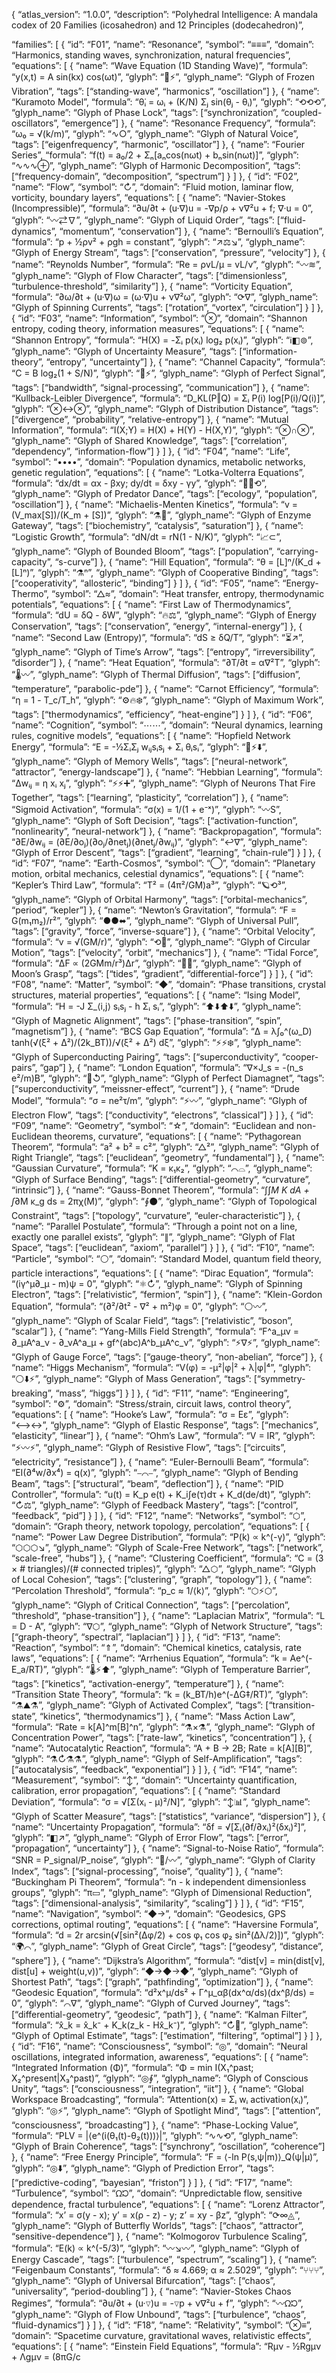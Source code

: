 {
“atlas_version”: “1.0.0”,
“description”: “Polyhedral Intelligence: A mandala codex of 20 Families (icosahedron) and 12 Principles (dodecahedron)”,

“families”: [
{
“id”: “F01”,
“name”: “Resonance”,
“symbol”: “≡≡≡”,
“domain”: “Harmonics, standing waves, synchronization, natural frequencies”,
“equations”: [
{
“name”: “Wave Equation (1D Standing Wave)”,
“formula”: “y(x,t) = A sin(kx) cos(ωt)”,
“glyph”: “🎵⚡”,
“glyph_name”: “Glyph of Frozen Vibration”,
“tags”: [“standing-wave”, “harmonics”, “oscillation”]
},
{
“name”: “Kuramoto Model”,
“formula”: “θ̇ᵢ = ωᵢ + (K/N) Σⱼ sin(θⱼ - θᵢ)”,
“glyph”: “⟲⟲⟲”,
“glyph_name”: “Glyph of Phase Lock”,
“tags”: [“synchronization”, “coupled-oscillators”, “emergence”]
},
{
“name”: “Resonance Frequency”,
“formula”: “ω₀ = √(k/m)”,
“glyph”: “∿○”,
“glyph_name”: “Glyph of Natural Voice”,
“tags”: [“eigenfrequency”, “harmonic”, “oscillator”]
},
{
“name”: “Fourier Series”,
“formula”: “f(t) = a₀/2 + Σₙ[aₙcos(nωt) + bₙsin(nωt)]”,
“glyph”: “∿∿∿⊕”,
“glyph_name”: “Glyph of Harmonic Decomposition”,
“tags”: [“frequency-domain”, “decomposition”, “spectrum”]
}
]
},
{
“id”: “F02”,
“name”: “Flow”,
“symbol”: “↻”,
“domain”: “Fluid motion, laminar flow, vorticity, boundary layers”,
“equations”: [
{
“name”: “Navier-Stokes (Incompressible)”,
“formula”: “∂u/∂t + (u·∇)u = -∇p/ρ + ν∇²u + f; ∇·u = 0”,
“glyph”: “〰⇄∇”,
“glyph_name”: “Glyph of Liquid Order”,
“tags”: [“fluid-dynamics”, “momentum”, “conservation”]
},
{
“name”: “Bernoulli’s Equation”,
“formula”: “p + ½ρv² + ρgh = constant”,
“glyph”: “↗⚖↘”,
“glyph_name”: “Glyph of Energy Stream”,
“tags”: [“conservation”, “pressure”, “velocity”]
},
{
“name”: “Reynolds Number”,
“formula”: “Re = ρvL/μ = vL/ν”,
“glyph”: “〰≋”,
“glyph_name”: “Glyph of Flow Character”,
“tags”: [“dimensionless”, “turbulence-threshold”, “similarity”]
},
{
“name”: “Vorticity Equation”,
“formula”: “∂ω/∂t + (u·∇)ω = (ω·∇)u + ν∇²ω”,
“glyph”: “⟳∇”,
“glyph_name”: “Glyph of Spinning Currents”,
“tags”: [“rotation”, “vortex”, “circulation”]
}
]
},
{
“id”: “F03”,
“name”: “Information”,
“symbol”: “⊗”,
“domain”: “Shannon entropy, coding theory, information measures”,
“equations”: [
{
“name”: “Shannon Entropy”,
“formula”: “H(X) = -Σᵢ p(xᵢ) log₂ p(xᵢ)”,
“glyph”: “ℹ◧⊚”,
“glyph_name”: “Glyph of Uncertainty Measure”,
“tags”: [“information-theory”, “entropy”, “uncertainty”]
},
{
“name”: “Channel Capacity”,
“formula”: “C = B log₂(1 + S/N)”,
“glyph”: “📡⚡”,
“glyph_name”: “Glyph of Perfect Signal”,
“tags”: [“bandwidth”, “signal-processing”, “communication”]
},
{
“name”: “Kullback-Leibler Divergence”,
“formula”: “D_KL(P‖Q) = Σᵢ P(i) log[P(i)/Q(i)]”,
“glyph”: “⊗↔⊗”,
“glyph_name”: “Glyph of Distribution Distance”,
“tags”: [“divergence”, “probability”, “relative-entropy”]
},
{
“name”: “Mutual Information”,
“formula”: “I(X;Y) = H(X) + H(Y) - H(X,Y)”,
“glyph”: “⊗∩⊗”,
“glyph_name”: “Glyph of Shared Knowledge”,
“tags”: [“correlation”, “dependency”, “information-flow”]
}
]
},
{
“id”: “F04”,
“name”: “Life”,
“symbol”: “••••”,
“domain”: “Population dynamics, metabolic networks, genetic regulation”,
“equations”: [
{
“name”: “Lotka-Volterra Equations”,
“formula”: “dx/dt = αx - βxy; dy/dt = δxy - γy”,
“glyph”: “🐇🦊⟲”,
“glyph_name”: “Glyph of Predator Dance”,
“tags”: [“ecology”, “population”, “oscillation”]
},
{
“name”: “Michaelis-Menten Kinetics”,
“formula”: “v = (V_max[S])/(K_m + [S])”,
“glyph”: “⚗️🔑”,
“glyph_name”: “Glyph of Enzyme Gateway”,
“tags”: [“biochemistry”, “catalysis”, “saturation”]
},
{
“name”: “Logistic Growth”,
“formula”: “dN/dt = rN(1 - N/K)”,
“glyph”: “📈⊂”,
“glyph_name”: “Glyph of Bounded Bloom”,
“tags”: [“population”, “carrying-capacity”, “s-curve”]
},
{
“name”: “Hill Equation”,
“formula”: “θ = [L]ⁿ/(K_d + [L]ⁿ)”,
“glyph”: “⚗️ⁿ”,
“glyph_name”: “Glyph of Cooperative Binding”,
“tags”: [“cooperativity”, “allosteric”, “binding”]
}
]
},
{
“id”: “F05”,
“name”: “Energy-Thermo”,
“symbol”: “△≈”,
“domain”: “Heat transfer, entropy, thermodynamic potentials”,
“equations”: [
{
“name”: “First Law of Thermodynamics”,
“formula”: “dU = δQ - δW”,
“glyph”: “🔥⚖️”,
“glyph_name”: “Glyph of Energy Conservation”,
“tags”: [“conservation”, “energy”, “internal-energy”]
},
{
“name”: “Second Law (Entropy)”,
“formula”: “dS ≥ δQ/T”,
“glyph”: “⏳↗”,
“glyph_name”: “Glyph of Time’s Arrow”,
“tags”: [“entropy”, “irreversibility”, “disorder”]
},
{
“name”: “Heat Equation”,
“formula”: “∂T/∂t = α∇²T”,
“glyph”: “🌡️〰”,
“glyph_name”: “Glyph of Thermal Diffusion”,
“tags”: [“diffusion”, “temperature”, “parabolic-pde”]
},
{
“name”: “Carnot Efficiency”,
“formula”: “η = 1 - T_c/T_h”,
“glyph”: “⚙️🔥❄️”,
“glyph_name”: “Glyph of Maximum Work”,
“tags”: [“thermodynamics”, “efficiency”, “heat-engine”]
}
]
},
{
“id”: “F06”,
“name”: “Cognition”,
“symbol”: “⋯⋯”,
“domain”: “Neural dynamics, learning rules, cognitive models”,
“equations”: [
{
“name”: “Hopfield Network Energy”,
“formula”: “E = -½ΣᵢΣⱼ wᵢⱼsᵢsⱼ + Σᵢ θᵢsᵢ”,
“glyph”: “🧠⚡⬇️”,
“glyph_name”: “Glyph of Memory Wells”,
“tags”: [“neural-network”, “attractor”, “energy-landscape”]
},
{
“name”: “Hebbian Learning”,
“formula”: “Δwᵢⱼ = η xᵢ xⱼ”,
“glyph”: “⚡⚡➕”,
“glyph_name”: “Glyph of Neurons That Fire Together”,
“tags”: [“learning”, “plasticity”, “correlation”]
},
{
“name”: “Sigmoid Activation”,
“formula”: “σ(x) = 1/(1 + e⁻ˣ)”,
“glyph”: “〰S”,
“glyph_name”: “Glyph of Soft Decision”,
“tags”: [“activation-function”, “nonlinearity”, “neural-network”]
},
{
“name”: “Backpropagation”,
“formula”: “∂E/∂wᵢⱼ = (∂E/∂oⱼ)(∂oⱼ/∂netⱼ)(∂netⱼ/∂wᵢⱼ)”,
“glyph”: “↩️∇”,
“glyph_name”: “Glyph of Error Descent”,
“tags”: [“gradient”, “learning”, “chain-rule”]
}
]
},
{
“id”: “F07”,
“name”: “Earth-Cosmos”,
“symbol”: “◯”,
“domain”: “Planetary motion, orbital mechanics, celestial dynamics”,
“equations”: [
{
“name”: “Kepler’s Third Law”,
“formula”: “T² = (4π²/GM)a³”,
“glyph”: “🪐⟲³”,
“glyph_name”: “Glyph of Orbital Harmony”,
“tags”: [“orbital-mechanics”, “period”, “kepler”]
},
{
“name”: “Newton’s Gravitation”,
“formula”: “F = G(m₁m₂)/r²”,
“glyph”: “●●⬌”,
“glyph_name”: “Glyph of Universal Pull”,
“tags”: [“gravity”, “force”, “inverse-square”]
},
{
“name”: “Orbital Velocity”,
“formula”: “v = √(GM/r)”,
“glyph”: “⟲💨”,
“glyph_name”: “Glyph of Circular Motion”,
“tags”: [“velocity”, “orbit”, “mechanics”]
},
{
“name”: “Tidal Force”,
“formula”: “ΔF ∝ (2GMm/r³)Δr”,
“glyph”: “🌊🌙”,
“glyph_name”: “Glyph of Moon’s Grasp”,
“tags”: [“tides”, “gradient”, “differential-force”]
}
]
},
{
“id”: “F08”,
“name”: “Matter”,
“symbol”: “◆”,
“domain”: “Phase transitions, crystal structures, material properties”,
“equations”: [
{
“name”: “Ising Model”,
“formula”: “H = -J Σ_⟨i,j⟩ sᵢsⱼ - h Σᵢ sᵢ”,
“glyph”: “⬆️⬇️⬆️⬇️”,
“glyph_name”: “Glyph of Magnetic Alignment”,
“tags”: [“phase-transition”, “spin”, “magnetism”]
},
{
“name”: “BCS Gap Equation”,
“formula”: “Δ = λ∫₀^(ω_D) tanh(√(ξ² + Δ²)/(2k_BT))/√(ξ² + Δ²) dξ”,
“glyph”: “⚡⚡❄️”,
“glyph_name”: “Glyph of Superconducting Pairing”,
“tags”: [“superconductivity”, “cooper-pairs”, “gap”]
},
{
“name”: “London Equation”,
“formula”: “∇×J_s = -(n_s e²/m)B”,
“glyph”: “🧲↺”,
“glyph_name”: “Glyph of Perfect Diamagnet”,
“tags”: [“superconductivity”, “meissner-effect”, “current”]
},
{
“name”: “Drude Model”,
“formula”: “σ = ne²τ/m”,
“glyph”: “⚡〰”,
“glyph_name”: “Glyph of Electron Flow”,
“tags”: [“conductivity”, “electrons”, “classical”]
}
]
},
{
“id”: “F09”,
“name”: “Geometry”,
“symbol”: “☆”,
“domain”: “Euclidean and non-Euclidean theorems, curvature”,
“equations”: [
{
“name”: “Pythagorean Theorem”,
“formula”: “a² + b² = c²”,
“glyph”: “△²”,
“glyph_name”: “Glyph of Right Triangle”,
“tags”: [“euclidean”, “geometry”, “fundamental”]
},
{
“name”: “Gaussian Curvature”,
“formula”: “K = κ₁κ₂”,
“glyph”: “⌒⌓”,
“glyph_name”: “Glyph of Surface Bending”,
“tags”: [“differential-geometry”, “curvature”, “intrinsic”]
},
{
“name”: “Gauss-Bonnet Theorem”,
“formula”: “∫∫_M K dA + ∫_∂M κ_g ds = 2πχ(M)”,
“glyph”: “∮⚫”,
“glyph_name”: “Glyph of Topological Constraint”,
“tags”: [“topology”, “curvature”, “euler-characteristic”]
},
{
“name”: “Parallel Postulate”,
“formula”: “Through a point not on a line, exactly one parallel exists”,
“glyph”: “∥”,
“glyph_name”: “Glyph of Flat Space”,
“tags”: [“euclidean”, “axiom”, “parallel”]
}
]
},
{
“id”: “F10”,
“name”: “Particle”,
“symbol”: “⚪”,
“domain”: “Standard Model, quantum field theory, particle interactions”,
“equations”: [
{
“name”: “Dirac Equation”,
“formula”: “(iγ^μ∂_μ - m)ψ = 0”,
“glyph”: “⚛️↻”,
“glyph_name”: “Glyph of Spinning Electron”,
“tags”: [“relativistic”, “fermion”, “spin”]
},
{
“name”: “Klein-Gordon Equation”,
“formula”: “(∂²/∂t² - ∇² + m²)φ = 0”,
“glyph”: “⚪〰”,
“glyph_name”: “Glyph of Scalar Field”,
“tags”: [“relativistic”, “boson”, “scalar”]
},
{
“name”: “Yang-Mills Field Strength”,
“formula”: “F^a_μν = ∂_μA^a_ν - ∂_νA^a_μ + gf^(abc)A^b_μA^c_ν”,
“glyph”: “⚡∇⚡”,
“glyph_name”: “Glyph of Gauge Force”,
“tags”: [“gauge-theory”, “non-abelian”, “force”]
},
{
“name”: “Higgs Mechanism”,
“formula”: “V(φ) = -μ²|φ|² + λ|φ|⁴”,
“glyph”: “⚪⬇️⚡”,
“glyph_name”: “Glyph of Mass Generation”,
“tags”: [“symmetry-breaking”, “mass”, “higgs”]
}
]
},
{
“id”: “F11”,
“name”: “Engineering”,
“symbol”: “⚙”,
“domain”: “Stress/strain, circuit laws, control theory”,
“equations”: [
{
“name”: “Hooke’s Law”,
“formula”: “σ = Eε”,
“glyph”: “⟷↔”,
“glyph_name”: “Glyph of Elastic Response”,
“tags”: [“mechanics”, “elasticity”, “linear”]
},
{
“name”: “Ohm’s Law”,
“formula”: “V = IR”,
“glyph”: “⚡〰⚡”,
“glyph_name”: “Glyph of Resistive Flow”,
“tags”: [“circuits”, “electricity”, “resistance”]
},
{
“name”: “Euler-Bernoulli Beam”,
“formula”: “EI(∂⁴w/∂x⁴) = q(x)”,
“glyph”: “⎯⌒⎯”,
“glyph_name”: “Glyph of Bending Beam”,
“tags”: [“structural”, “beam”, “deflection”]
},
{
“name”: “PID Controller”,
“formula”: “u(t) = K_p e(t) + K_i∫e(τ)dτ + K_d(de/dt)”,
“glyph”: “↻⚖️”,
“glyph_name”: “Glyph of Feedback Mastery”,
“tags”: [“control”, “feedback”, “pid”]
}
]
},
{
“id”: “F12”,
“name”: “Networks”,
“symbol”: “⬡”,
“domain”: “Graph theory, network topology, percolation”,
“equations”: [
{
“name”: “Power Law Degree Distribution”,
“formula”: “P(k) ∝ k^(-γ)”,
“glyph”: “⬡⬡⬡↘”,
“glyph_name”: “Glyph of Scale-Free Network”,
“tags”: [“network”, “scale-free”, “hubs”]
},
{
“name”: “Clustering Coefficient”,
“formula”: “C = (3 × # triangles)/(# connected triples)”,
“glyph”: “△⬡”,
“glyph_name”: “Glyph of Local Cohesion”,
“tags”: [“clustering”, “graph”, “topology”]
},
{
“name”: “Percolation Threshold”,
“formula”: “p_c ≈ 1/⟨k⟩”,
“glyph”: “⬡⚡⬡”,
“glyph_name”: “Glyph of Critical Connection”,
“tags”: [“percolation”, “threshold”, “phase-transition”]
},
{
“name”: “Laplacian Matrix”,
“formula”: “L = D - A”,
“glyph”: “∇⬡”,
“glyph_name”: “Glyph of Network Structure”,
“tags”: [“graph-theory”, “spectral”, “laplacian”]
}
]
},
{
“id”: “F13”,
“name”: “Reaction”,
“symbol”: “⇑”,
“domain”: “Chemical kinetics, catalysis, rate laws”,
“equations”: [
{
“name”: “Arrhenius Equation”,
“formula”: “k = Ae^(-E_a/RT)”,
“glyph”: “🌡️⚡⬆️”,
“glyph_name”: “Glyph of Temperature Barrier”,
“tags”: [“kinetics”, “activation-energy”, “temperature”]
},
{
“name”: “Transition State Theory”,
“formula”: “k = (k_BT/h)e^(-ΔG‡/RT)”,
“glyph”: “⚗️⛰️⚗️”,
“glyph_name”: “Glyph of Activated Complex”,
“tags”: [“transition-state”, “kinetics”, “thermodynamics”]
},
{
“name”: “Mass Action Law”,
“formula”: “Rate = k[A]^m[B]^n”,
“glyph”: “⚗️×⚗️”,
“glyph_name”: “Glyph of Concentration Power”,
“tags”: [“rate-law”, “kinetics”, “concentration”]
},
{
“name”: “Autocatalytic Reaction”,
“formula”: “A + B → 2B; Rate = k[A][B]”,
“glyph”: “⚗️↻⚗️⚗️”,
“glyph_name”: “Glyph of Self-Amplification”,
“tags”: [“autocatalysis”, “feedback”, “exponential”]
}
]
},
{
“id”: “F14”,
“name”: “Measurement”,
“symbol”: “↕”,
“domain”: “Uncertainty quantification, calibration, error propagation”,
“equations”: [
{
“name”: “Standard Deviation”,
“formula”: “σ = √[Σ(xᵢ - μ)²/N]”,
“glyph”: “↕️📊”,
“glyph_name”: “Glyph of Scatter Measure”,
“tags”: [“statistics”, “variance”, “dispersion”]
},
{
“name”: “Uncertainty Propagation”,
“formula”: “δf = √[Σᵢ(∂f/∂xᵢ)²(δxᵢ)²]”,
“glyph”: “◧↗”,
“glyph_name”: “Glyph of Error Flow”,
“tags”: [“error”, “propagation”, “uncertainty”]
},
{
“name”: “Signal-to-Noise Ratio”,
“formula”: “SNR = P_signal/P_noise”,
“glyph”: “📡/〰”,
“glyph_name”: “Glyph of Clarity Index”,
“tags”: [“signal-processing”, “noise”, “quality”]
},
{
“name”: “Buckingham Pi Theorem”,
“formula”: “n - k independent dimensionless groups”,
“glyph”: “π▭”,
“glyph_name”: “Glyph of Dimensional Reduction”,
“tags”: [“dimensional-analysis”, “similarity”, “scaling”]
}
]
},
{
“id”: “F15”,
“name”: “Navigation”,
“symbol”: “◆→”,
“domain”: “Geodesics, GPS corrections, optimal routing”,
“equations”: [
{
“name”: “Haversine Formula”,
“formula”: “d = 2r arcsin(√[sin²(Δφ/2) + cos φ₁ cos φ₂ sin²(Δλ/2)])”,
“glyph”: “🌍⌒”,
“glyph_name”: “Glyph of Great Circle”,
“tags”: [“geodesy”, “distance”, “sphere”]
},
{
“name”: “Dijkstra’s Algorithm”,
“formula”: “dist[v] = min(dist[v], dist[u] + weight(u,v))”,
“glyph”: “◆→◆→◆”,
“glyph_name”: “Glyph of Shortest Path”,
“tags”: [“graph”, “pathfinding”, “optimization”]
},
{
“name”: “Geodesic Equation”,
“formula”: “d²x^μ/ds² + Γ^μ_αβ(dx^α/ds)(dx^β/ds) = 0”,
“glyph”: “⌒∇”,
“glyph_name”: “Glyph of Curved Journey”,
“tags”: [“differential-geometry”, “geodesic”, “path”]
},
{
“name”: “Kalman Filter”,
“formula”: “x̂_k = x̂_k⁻ + K_k(z_k - Hx̂_k⁻)”,
“glyph”: “↻📡”,
“glyph_name”: “Glyph of Optimal Estimate”,
“tags”: [“estimation”, “filtering”, “optimal”]
}
]
},
{
“id”: “F16”,
“name”: “Consciousness”,
“symbol”: “◎”,
“domain”: “Neural oscillations, integrated information, awareness”,
“equations”: [
{
“name”: “Integrated Information (Φ)”,
“formula”: “Φ = min I(X₁^past; X₂^present|X₃^past)”,
“glyph”: “◎∮”,
“glyph_name”: “Glyph of Conscious Unity”,
“tags”: [“consciousness”, “integration”, “iit”]
},
{
“name”: “Global Workspace Broadcasting”,
“formula”: “Attention(x) = Σᵢ wᵢ activation(xᵢ)”,
“glyph”: “◎⚡”,
“glyph_name”: “Glyph of Spotlight Mind”,
“tags”: [“attention”, “consciousness”, “broadcasting”]
},
{
“name”: “Phase-Locking Value”,
“formula”: “PLV = |⟨e^(i(θ₁(t)-θ₂(t)))⟩|”,
“glyph”: “∿∿⟲”,
“glyph_name”: “Glyph of Brain Coherence”,
“tags”: [“synchrony”, “oscillation”, “coherence”]
},
{
“name”: “Free Energy Principle”,
“formula”: “F = ⟨-ln P(s,ψ|m)⟩_Q(ψ|μ)”,
“glyph”: “◎⬇️”,
“glyph_name”: “Glyph of Prediction Error”,
“tags”: [“predictive-coding”, “bayesian”, “friston”]
}
]
},
{
“id”: “F17”,
“name”: “Turbulence”,
“symbol”: “ᘯᘰ”,
“domain”: “Unpredictable flow, sensitive dependence, fractal turbulence”,
“equations”: [
{
“name”: “Lorenz Attractor”,
“formula”: “x’ = σ(y - x); y’ = x(ρ - z) - y; z’ = xy - βz”,
“glyph”: “⟳∞◬”,
“glyph_name”: “Glyph of Butterfly Worlds”,
“tags”: [“chaos”, “attractor”, “sensitive-dependence”]
},
{
“name”: “Kolmogorov Turbulence Scaling”,
“formula”: “E(k) ∝ k^(-5/3)”,
“glyph”: “〰↘〰”,
“glyph_name”: “Glyph of Energy Cascade”,
“tags”: [“turbulence”, “spectrum”, “scaling”]
},
{
“name”: “Feigenbaum Constants”,
“formula”: “δ ≈ 4.669; α ≈ 2.5029”,
“glyph”: “⑂⑂⑂”,
“glyph_name”: “Glyph of Universal Bifurcation”,
“tags”: [“chaos”, “universality”, “period-doubling”]
},
{
“name”: “Navier-Stokes Chaos Regimes”,
“formula”: “∂u/∂t + (u·∇)u = -∇p + ν∇²u + f”,
“glyph”: “〰ᘯᘰ”,
“glyph_name”: “Glyph of Flow Unbound”,
“tags”: [“turbulence”, “chaos”, “fluid-dynamics”]
}
]
},
{
“id”: “F18”,
“name”: “Relativity”,
“symbol”: “⊗≡”,
“domain”: “Spacetime curvature, gravitational waves, relativistic effects”,
“equations”: [
{
“name”: “Einstein Field Equations”,
“formula”: “Rμν - ½Rgμν + Λgμν = (8πG/c

